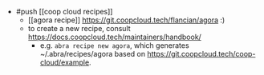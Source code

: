 - #push [[coop cloud recipes]]
  - [[agora recipe]] https://git.coopcloud.tech/flancian/agora :)
  - to create a new recipe, consult https://docs.coopcloud.tech/maintainers/handbook/
    - e.g. `abra recipe new agora`, which generates ~/.abra/recipes/agora based on https://git.coopcloud.tech/coop-cloud/example.
